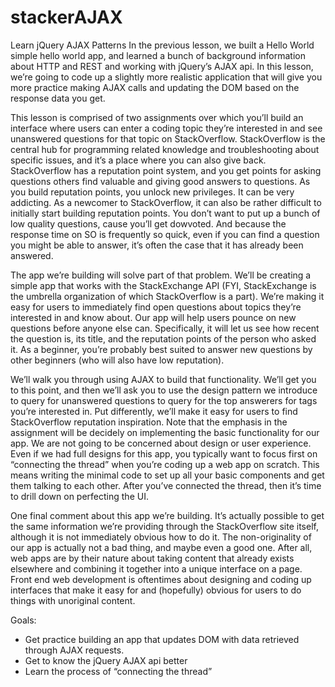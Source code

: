 stackerAJAX
===========

Learn jQuery AJAX Patterns
In the previous lesson, we built a Hello World simple hello world app, and learned a bunch of background information about HTTP and REST and working with jQuery’s AJAX api. In this lesson, we’re going to code up a slightly more realistic application that will give you more practice making AJAX calls and updating the DOM based on the response data you get.

This lesson is comprised of two assignments over which you’ll build an interface where users can enter a coding topic they’re interested in and see unanswered questions for that topic on StackOverflow. StackOverflow is the central hub for programming related knowledge and troubleshooting about specific issues, and it’s a place where you can also give back. StackOverflow has a reputation point system, and you get points for asking questions others find valuable and giving good answers to questions. As you build reputation points, you unlock new privileges. It can be very addicting. As a newcomer to StackOverflow, it can also be rather difficult to initially start building reputation points. You don’t want to put up a bunch of low quality questions, cause you’ll get dowvoted. And because the response time on SO is frequently so quick, even if you can find a question you might be able to answer, it’s often the case that it has already been answered.

The app we’re building will solve part of that problem. We’ll be creating a simple app that works with the StackExchange API (FYI, StackExchange is the umbrella organization of which StackOverflow is a part). We’re making it easy for users to immediately find open questions about topics they’re interested in and know about. Our app will help users pounce on new questions before anyone else can. Specifically, it will let us see how recent the question is, its title, and the reputation points of the person who asked it. As a beginner, you’re probably best suited to answer new questions by other beginners (who will also have low reputation).

We’ll walk you through using AJAX to build that functionality. We’ll get you to this point, and then we’ll ask you to use the design pattern we introduce to query for unanswered questions to query for the top answerers for tags you’re interested in. Put differently, we’ll make it easy for users to find StackOverflow reputation inspiration. Note that the emphasis in the assignment will be decidely on implementing the basic functionality for our app. We are not going to be concerned about design or user experience. Even if we had full designs for this app, you typically want to focus first on “connecting the thread” when you’re coding up a web app on scratch. This means writing the minimal code to set up all your basic components and get them talking to each other. After you’ve connected the thread, then it’s time to drill down on perfecting the UI.

One final comment about this app we’re building. It’s actually possible to get the same information we’re providing through the StackOverflow site itself, although it is not immediately obvious how to do it. The non-originality of our app is actually not a bad thing, and maybe even a good one. After all, web apps are by their nature about taking content that already exists elsewhere and combining it together into a unique interface on a page. Front end web development is oftentimes about designing and coding up interfaces that make it easy for and (hopefully) obvious for users to do things with unoriginal content.

Goals:
- Get practice building an app that updates DOM with data retrieved through AJAX requests.
- Get to know the jQuery AJAX api better
- Learn the process of “connecting the thread”
